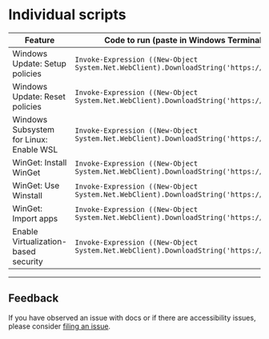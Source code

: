 # Individual scripts

| Feature                                 | Code to run (paste in Windows Terminal (Admin)                                                 |
| --------------------------------------- | ---------------------------------------------------------------------------------------------- |
| Windows Update: Setup policies          | `Invoke-Expression ((New-Object System.Net.WebClient).DownloadString('https://git.io/JurYt'))` |
| Windows Update: Reset policies          | `Invoke-Expression ((New-Object System.Net.WebClient).DownloadString('https://git.io/JurY4'))` |
| Windows Subsystem for Linux: Enable WSL | `Invoke-Expression ((New-Object System.Net.WebClient).DownloadString('https://git.io/JurYa'))` |
| WinGet: Install WinGet                  | `Invoke-Expression ((New-Object System.Net.WebClient).DownloadString('https://git.io/JurY1'))` |
| WinGet: Use Winstall                    | `Invoke-Expression ((New-Object System.Net.WebClient).DownloadString('https://git.io/Jur3G'))` |
| WinGet: Import apps                     | `Invoke-Expression ((New-Object System.Net.WebClient).DownloadString('https://git.io/Jur3F'))` |
| Enable Virtualization-based security    | `Invoke-Expression ((New-Object System.Net.WebClient).DownloadString('https://git.io/J9OZr'))` |

---

## Feedback

If you have observed an issue with docs or if there are accessibility issues, please consider [filing an issue](https://github.com/pratyakshm/WinRice/issues/new?assignees=pratyakshm&labels=Issue-Docs&template=doc_issue.yaml&title=Docs+issue%3A+).
